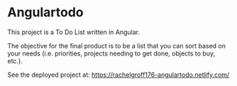# Angulartodo

This project is a To Do List written in Angular.

The objective for the final product is to be a list that you can sort based on your needs (i.e. priorities, projects needing to get done, objects to buy, etc.). 

See the deployed project at: https://rachelgroff176-angulartodo.netlify.com/

